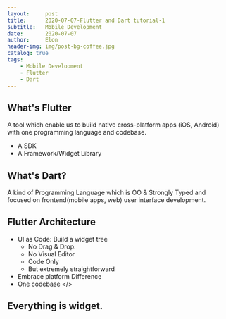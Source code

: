 ```yaml
---
layout:     post
title:      2020-07-07-Flutter and Dart tutorial-1
subtitle:   Mobile Development
date:       2020-07-07
author:     Elon
header-img: img/post-bg-coffee.jpg
catalog: true
tags:
    - Mobile Development
    - Flutter
    - Dart
---
```


## What's Flutter
A tool which enable us to build native cross-platform apps (iOS, Android) with one programming language and codebase.
- A SDK
- A Framework/Widget Library

## What's Dart?
A kind of Programming Language which is OO & Strongly Typed and focused on frontend(mobile apps, web) user interface development.

## Flutter Architecture
- UI as Code: Build a widget tree
	- No Drag & Drop. 
	- No Visual Editor
	- Code Only
	- But extremely straightforward
- Embrace platform Difference
- One codebase </>

## Everything is widget.

